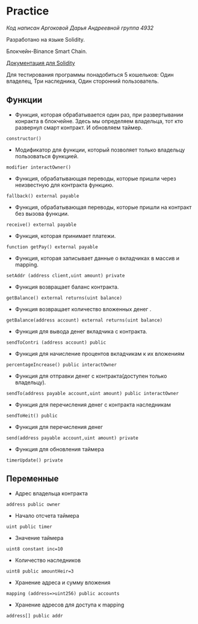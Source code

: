 # Practice

*Код написан Аргоковой Дарья Андреевной группа 4932*

Разработано на языке Solidity.

Блокчейн-Binance Smart Chain.

[Документация для Solidity](https://soliditylang.org/)

Для тестирования программы понадобиться 5 кошельков:
Один владелец,
Три наследника,
Один сторонний пользователь.

## Функции

- Функция, которая обрабатывается один раз, при развертывании конракта в блокчейне.
Здесь мы определяем владельца, тот кто развернул смарт контракт.
И обновляем таймер.
```
constructor() 
```

- Модификатор для функции, который позволяет только владельцу пользоваться функцией.
```
modifier interactOwner()
```

- Функция, обрабатывающая переводы, которые пришли через неизвестную для контракта функцию.
```
fallback() external payable
```

- Функция, обрабатывающая переводы, которые пришли на контракт без вызова функции.
```
receive() external payable
```

- Функция, которая принимает платежи.
```
function getPay() external payable
```

- Функция, которая записывает данные о вкладчиках в массив и mapping.
```
setAddr (address client,uint amount) private
```

- Функция возвращает баланс контракта.
```
getBalance() external returns(uint balance)
```

- Функция возвращает количество вложенных денег .
```
getBalance(address account) external returns(uint balance)
```

- Функция для вывода денег вкладчика с контракта.
```
sendToContri (address account) public
```

- Функция для начисление процентов вкладчикам к их вложениям
```
percentageIncrease() public interactOwner
```

- Функция для отправки денег с контракта(доступен только владельцу).
```
sendTo(address payable account,uint amount) public interactOwner
```

- Функция для перечисления денег с контракта наследникам
```
sendToHeit() public
```

- Функция для перечисления денег
```
send(address payable account,uint amount) private
```

- Функция для обновления таймера
```
timerUpdate() private
```
## Переменные

- Адрес владельца контракта
```
address public owner
```
- Начало отсчета таймера
```
uint public timer
```
- Значение таймера
```
uint8 constant inc=10
```
- Количество наследников
```
uint8 public amountHeir=3
```
- Хранение адреса и сумму вложения
```
mapping (address=>uint256) public accounts
```
- Хранение адресов для доступа к mapping
```
address[] public addr
```
